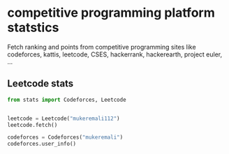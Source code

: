 # competitive programming platform statstics
Fetch ranking and points from competitive programming sites like codeforces, kattis, leetcode, CSES, hackerrank, hackerearth, project euler, ... 


## Leetcode stats
 
```python
from stats import Codeforces, Leetcode


leetcode = Leetcode("mukeremali112")
leetcode.fetch()

codeforces = Codeforces("mukeremali")
codeforces.user_info()
```